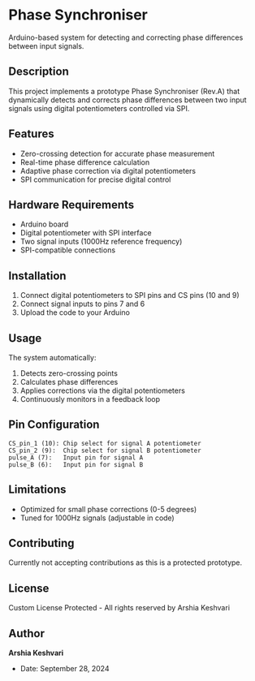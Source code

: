 # Phase Synchroniser

Arduino-based system for detecting and correcting phase differences between input signals.

## Description

This project implements a prototype Phase Synchroniser (Rev.A) that dynamically detects and corrects phase differences between two input signals using digital potentiometers controlled via SPI.

## Features

- Zero-crossing detection for accurate phase measurement
- Real-time phase difference calculation
- Adaptive phase correction via digital potentiometers
- SPI communication for precise digital control

## Hardware Requirements

- Arduino board
- Digital potentiometer with SPI interface
- Two signal inputs (1000Hz reference frequency)
- SPI-compatible connections

## Installation

1. Connect digital potentiometers to SPI pins and CS pins (10 and 9)
2. Connect signal inputs to pins 7 and 6
3. Upload the code to your Arduino

## Usage

The system automatically:
1. Detects zero-crossing points
2. Calculates phase differences
3. Applies corrections via the digital potentiometers
4. Continuously monitors in a feedback loop

## Pin Configuration

```
CS_pin_1 (10): Chip select for signal A potentiometer
CS_pin_2 (9):  Chip select for signal B potentiometer
pulse_A (7):   Input pin for signal A
pulse_B (6):   Input pin for signal B
```

## Limitations

- Optimized for small phase corrections (0-5 degrees)
- Tuned for 1000Hz signals (adjustable in code)

## Contributing

Currently not accepting contributions as this is a protected prototype.

## License

Custom License Protected - All rights reserved by Arshia Keshvari

## Author

**Arshia Keshvari**
- Date: September 28, 2024
